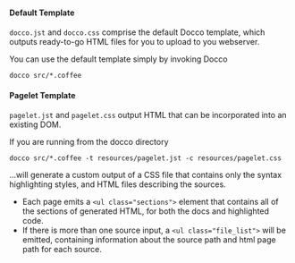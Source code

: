 #### Default Template

`docco.jst` and `docco.css` comprise the default Docco template, which
outputs ready-to-go HTML files for you to upload to you webserver.

You can use the default template simply by invoking Docco

    docco src/*.coffee

#### Pagelet Template

`pagelet.jst` and `pagelet.css` output HTML that can be incorporated 
into an existing DOM.

If you are running from the docco directory

    docco src/*.coffee -t resources/pagelet.jst -c resources/pagelet.css

...will generate a custom output of a CSS file that contains only the syntax
highlighting styles, and HTML files describing the sources.

- Each page emits a `<ul class="sections">` element that contains all of the 
sections of generated HTML, for both the docs and highlighted code.
- If there is more than one source input, a `<ul class="file_list">` will be 
emitted, containing information about the source path and html page path for
each source.
